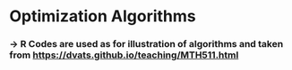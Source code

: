 # Optimization Algorithms

### -> R Codes are used as for illustration of algorithms and taken from https://dvats.github.io/teaching/MTH511.html
